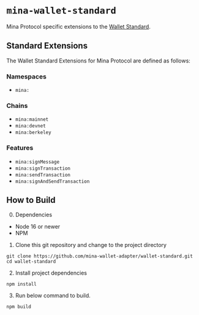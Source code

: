 # `mina-wallet-standard`

Mina Protocol specific extensions to the [Wallet Standard](https://github.com/wallet-standard/wallet-standard).

## Standard Extensions

The Wallet Standard Extensions for Mina Protocol are defined as follows:

### Namespaces

- `mina:`

### Chains

- `mina:mainnet`
- `mina:devnet`
- `mina:berkeley`

### Features

- `mina:signMessage`
- `mina:signTransaction`
- `mina:sendTransaction`
- `mina:signAndSendTransaction`

## How to Build

0. Dependencies

- Node 16 or newer
- NPM

1. Clone this git repository and change to the project directory

```shell
git clone https://github.com/mina-wallet-adapter/wallet-standard.git
cd wallet-standard
```

2. Install project dependencies

```shell
npm install
```

3. Run below command to build.

```shell
npm build
```
